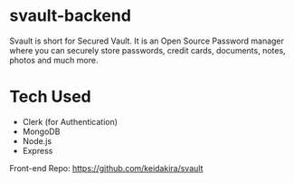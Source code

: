 # svault-backend

Svault is short for Secured Vault. It is an Open Source Password manager where you can securely store passwords, credit cards, documents, notes, photos and much more.

# Tech Used

-   Clerk (for Authentication)
-   MongoDB
-   Node.js
-   Express

Front-end Repo: https://github.com/keidakira/svault
